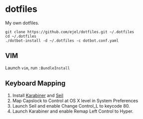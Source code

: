 dotfiles
========

My own dotfiles.

    git clone https://github.com/ejel/dotfiles.git ~/.dotfiles
    cd ~/.dotfiles
    ./dotbot-install -d ~/.dotfiles -c dotbot.conf.yaml

## VIM
Launch `vim`, run `:BundleInstall`

## Keyboard Mapping
1. Install [Karabiner](https://pqrs.org/osx/karabiner/index.html.en) and [Seil](https://pqrs.org/osx/karabiner/seil.html)
2. Map Capslock to Control at OS X level in System Preferences
4. Launch Seil and enable Change Control_L to keycode 80.
5. Launch Karabiner and enable Remap Left Control to Hyper.
